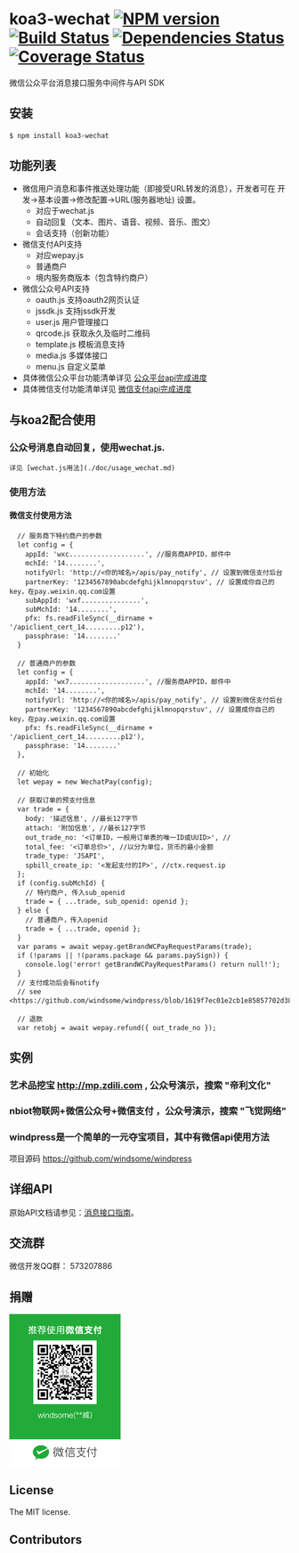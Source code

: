 koa3-wechat [![NPM version](https://badge.fury.io/js/koa3-wechat.png)](http://badge.fury.io/js/koa3-wechat) [![Build Status](https://travis-ci.org/windsome/koa3-wechat.png?branch=master)](https://travis-ci.org/windsome/koa3-wechat) [![Dependencies Status](https://david-dm.org/windsome/koa3-wechat.png)](https://david-dm.org/windsome/koa3-wechat) [![Coverage Status](https://coveralls.io/repos/windsome/koa3-wechat/badge.png)](https://coveralls.io/r/windsome/koa3-wechat)
======

微信公众平台消息接口服务中间件与API SDK

## 安装
```sh
$ npm install koa3-wechat
```

## 功能列表
+ 微信用户消息和事件推送处理功能（即接受URL转发的消息），开发者可在 开发->基本设置->修改配置->URL(服务器地址) 设置。
  - 对应于wechat.js
  - 自动回复（文本、图片、语音、视频、音乐、图文）
  - 会话支持（创新功能）
+ 微信支付API支持
  - 对应wepay.js
  - 普通商户
  - 境内服务商版本（包含特约商户）
+ 微信公众号API支持
  - oauth.js 支持oauth2网页认证
  - jssdk.js 支持jssdk开发
  - user.js 用户管理接口
  - qrcode.js 获取永久及临时二维码
  - template.js 模板消息支持
  - media.js 多媒体接口
  - menu.js 自定义菜单
+ 具体微信公众平台功能清单详见 [公众平台api完成进度](./doc/api_mp.md)
+ 具体微信支付功能清单详见 [微信支付api完成进度](./doc/api_payment.md)

## 与koa2配合使用
### 公众号消息自动回复，使用wechat.js.
    详见 [wechat.js用法](./doc/usage_wechat.md)

### 使用方法
#### 微信支付使用方法
```
  // 服务商下特约商户的参数
  let config = {
    appId: 'wxc...................', //服务商APPID，邮件中
    mchId: '14........',
    notifyUrl: 'http://<你的域名>/apis/pay_notify', // 设置到微信支付后台
    partnerKey: '1234567890abcdefghijklmnopqrstuv', // 设置成你自己的key，在pay.weixin.qq.com设置
    subAppId: 'wxf...............',
    subMchId: '14........',
    pfx: fs.readFileSync(__dirname + '/apiclient_cert_14.........p12'),
    passphrase: '14........'
  }

  // 普通商户的参数
  let config = {
    appId: 'wx7...................', //服务商APPID，邮件中
    mchId: '14........',
    notifyUrl: 'http://<你的域名>/apis/pay_notify', // 设置到微信支付后台
    partnerKey: '1234567890abcdefghijklmnopqrstuv', // 设置成你自己的key，在pay.weixin.qq.com设置
    pfx: fs.readFileSync(__dirname + '/apiclient_cert_14.........p12'),
    passphrase: '14........'
  },

  // 初始化
  let wepay = new WechatPay(config);

  // 获取订单的预支付信息
  var trade = {
    body: '描述信息', //最长127字节
    attach: '附加信息', //最长127字节
    out_trade_no: '<订单ID，一般用订单表的唯一ID或UUID>', //
    total_fee: '<订单总价>', //以分为单位，货币的最小金额
    trade_type: 'JSAPI',
    spbill_create_ip: '<发起支付的IP>', //ctx.request.ip
  };
  if (config.subMchId) {
    // 特约商户, 传入sub_openid
    trade = { ...trade, sub_openid: openid };
  } else {
    // 普通商户，传入openid
    trade = { ...trade, openid };
  }
  var params = await wepay.getBrandWCPayRequestParams(trade);
  if (!params || !(params.package && params.paySign)) {
    console.log('error! getBrandWCPayRequestParams() return null!');
  }
  // 支付成功后会有notify
  // see <https://github.com/windsome/windpress/blob/1619f7ec01e2cb1e85857702d381304e79713e53/server/wechat/index.js#L269>

  // 退款
  var retobj = await wepay.refund({ out_trade_no });

```

## 实例
### 艺术品挖宝 <http://mp.zdili.com> , 公众号演示，搜索 "帝利文化"
### nbiot物联网+微信公众号+微信支付 ，公众号演示，搜索 "飞觉网络"
### windpress是一个简单的一元夺宝项目，其中有微信api使用方法
项目源码 <https://github.com/windsome/windpress>

## 详细API
原始API文档请参见：[消息接口指南](http://mp.weixin.qq.com/wiki/index.php?title=消息接口指南)。

## 交流群
微信开发QQ群： 573207886

## 捐赠
<img src="./219668615.jpg" width="200" alt="捐赠" align=center />

## License
The MIT license.

## Contributors

